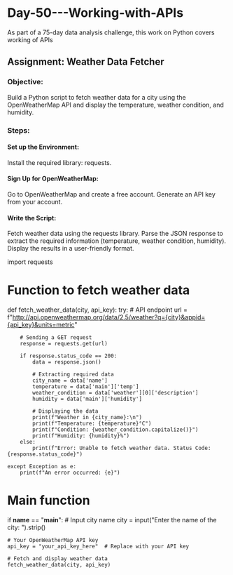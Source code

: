 # Day-50---Working-with-APIs
As part of a 75-day data analysis challenge, this work on Python covers working of APIs


## Assignment: Weather Data Fetcher
### Objective:

Build a Python script to fetch weather data for a city using the OpenWeatherMap API and display the temperature, weather condition, and humidity.

### Steps:
#### Set up the Environment:

Install the required library: requests.

#### Sign Up for OpenWeatherMap:

Go to OpenWeatherMap and create a free account.
Generate an API key from your account.

#### Write the Script:

Fetch weather data using the requests library.
Parse the JSON response to extract the required information (temperature, weather condition, humidity).
Display the results in a user-friendly format.


import requests

# Function to fetch weather data
def fetch_weather_data(city, api_key):
    try:
        # API endpoint
        url = f"http://api.openweathermap.org/data/2.5/weather?q={city}&appid={api_key}&units=metric"
        
        # Sending a GET request
        response = requests.get(url)
        
        if response.status_code == 200:
            data = response.json()
            
            # Extracting required data
            city_name = data['name']
            temperature = data['main']['temp']
            weather_condition = data['weather'][0]['description']
            humidity = data['main']['humidity']
            
            # Displaying the data
            print(f"Weather in {city_name}:\n")
            print(f"Temperature: {temperature}°C")
            print(f"Condition: {weather_condition.capitalize()}")
            print(f"Humidity: {humidity}%")
        else:
            print(f"Error: Unable to fetch weather data. Status Code: {response.status_code}")
    
    except Exception as e:
        print(f"An error occurred: {e}")

# Main function
if __name__ == "__main__":
    # Input city name
    city = input("Enter the name of the city: ").strip()
    
    # Your OpenWeatherMap API key
    api_key = "your_api_key_here"  # Replace with your API key
    
    # Fetch and display weather data
    fetch_weather_data(city, api_key)
